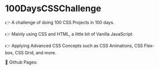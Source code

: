 # 100DaysCSSChallenge
👉 A challenge of doing 100 CSS Projects in 100 days.

👉 Mainly using CSS and HTML, a little bit of Vanilla JavaScript.

👉 Applying Advanced CSS Concepts such as CSS Animations, CSS Flex-box, CSS Grid, and more.

📌 Github Pages: 

